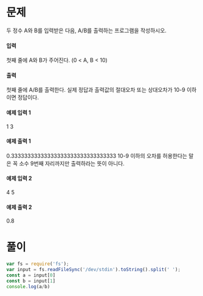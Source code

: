# 문제
두 정수 A와 B를 입력받은 다음, A/B를 출력하는 프로그램을 작성하시오.

#### 입력
첫째 줄에 A와 B가 주어진다. (0 < A, B < 10)

#### 출력
첫째 줄에 A/B를 출력한다. 실제 정답과 출력값의 절대오차 또는 상대오차가 10-9 이하이면 정답이다.

#### 예제 입력 1
1 3
#### 예제 출력 1
0.33333333333333333333333333333333
10-9 이하의 오차를 허용한다는 말은 꼭 소수 9번째 자리까지만 출력하라는 뜻이 아니다.

#### 예제 입력 2
4 5
#### 예제 출력 2
0.8

# 풀이

```js
var fs = require('fs');
var input = fs.readFileSync('/dev/stdin').toString().split(' ');
const a = input[0]
const b = input[1]
console.log(a/b)
```